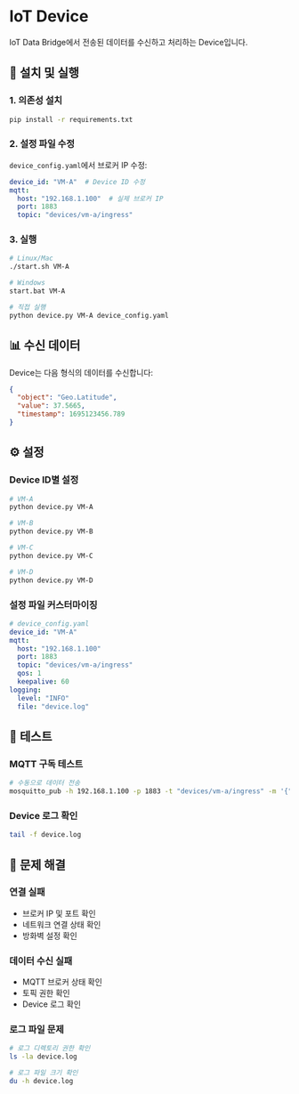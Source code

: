 # IoT Device

IoT Data Bridge에서 전송된 데이터를 수신하고 처리하는 Device입니다.

## 🚀 설치 및 실행

### **1. 의존성 설치**
```bash
pip install -r requirements.txt
```

### **2. 설정 파일 수정**
`device_config.yaml`에서 브로커 IP 수정:
```yaml
device_id: "VM-A"  # Device ID 수정
mqtt:
  host: "192.168.1.100"  # 실제 브로커 IP
  port: 1883
  topic: "devices/vm-a/ingress"
```

### **3. 실행**
```bash
# Linux/Mac
./start.sh VM-A

# Windows
start.bat VM-A

# 직접 실행
python device.py VM-A device_config.yaml
```

## 📊 수신 데이터

Device는 다음 형식의 데이터를 수신합니다:
```json
{
  "object": "Geo.Latitude",
  "value": 37.5665,
  "timestamp": 1695123456.789
}
```

## ⚙️ 설정

### **Device ID별 설정**
```bash
# VM-A
python device.py VM-A

# VM-B
python device.py VM-B

# VM-C
python device.py VM-C

# VM-D
python device.py VM-D
```

### **설정 파일 커스터마이징**
```yaml
# device_config.yaml
device_id: "VM-A"
mqtt:
  host: "192.168.1.100"
  port: 1883
  topic: "devices/vm-a/ingress"
  qos: 1
  keepalive: 60
logging:
  level: "INFO"
  file: "device.log"
```

## 🔧 테스트

### **MQTT 구독 테스트**
```bash
# 수동으로 데이터 전송
mosquitto_pub -h 192.168.1.100 -p 1883 -t "devices/vm-a/ingress" -m '{"object":"Geo.Latitude","value":37.5665,"timestamp":1695123456.789}'
```

### **Device 로그 확인**
```bash
tail -f device.log
```

## 🐛 문제 해결

### **연결 실패**
- 브로커 IP 및 포트 확인
- 네트워크 연결 상태 확인
- 방화벽 설정 확인

### **데이터 수신 실패**
- MQTT 브로커 상태 확인
- 토픽 권한 확인
- Device 로그 확인

### **로그 파일 문제**
```bash
# 로그 디렉토리 권한 확인
ls -la device.log

# 로그 파일 크기 확인
du -h device.log
```